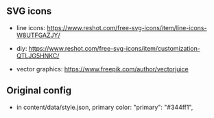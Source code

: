 ## SVG icons

- line icons: https://www.reshot.com/free-svg-icons/item/line-icons-W8UTFGAZJY/
- diy: https://www.reshot.com/free-svg-icons/item/customization-QTLJG5HNKC/

- vector graphics: https://www.freepik.com/author/vectorjuice

## Original config

- in content/data/style.json, primary color:
  "primary": "#344ff1",
